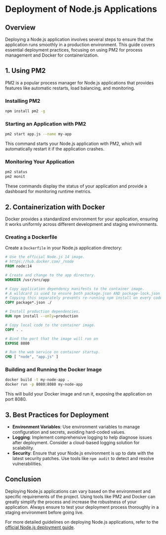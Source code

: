 # Deployment of Node.js Applications

## Overview
Deploying a Node.js application involves several steps to ensure that the application runs smoothly in a production environment. This guide covers essential deployment practices, focusing on using PM2 for process management and Docker for containerization.

## 1. Using PM2
PM2 is a popular process manager for Node.js applications that provides features like automatic restarts, load balancing, and monitoring.

### Installing PM2
```bash
npm install pm2 -g
```

### Starting an Application with PM2
```bash
pm2 start app.js --name my-app
```
This command starts your Node.js application with PM2, which will automatically restart it if the application crashes.

### Monitoring Your Application
```bash
pm2 status
pm2 monit
```
These commands display the status of your application and provide a dashboard for monitoring runtime metrics.

## 2. Containerization with Docker
Docker provides a standardized environment for your application, ensuring it works uniformly across different development and staging environments.

### Creating a Dockerfile
Create a `Dockerfile` in your Node.js application directory:
```Dockerfile
# Use the official Node.js 14 image.
# https://hub.docker.com/_/node
FROM node:14

# Create and change to the app directory.
WORKDIR /usr/src/app

# Copy application dependency manifests to the container image.
# A wildcard is used to ensure both package.json AND package-lock.json are copied.
# Copying this separately prevents re-running npm install on every code change.
COPY package*.json ./

# Install production dependencies.
RUN npm install --only=production

# Copy local code to the container image.
COPY . .

# Bind the port that the image will run on
EXPOSE 8080

# Run the web service on container startup.
CMD [ "node", "app.js" ]
```

### Building and Running the Docker Image
```bash
docker build -t my-node-app .
docker run -p 8080:8080 my-node-app
```
This will build your Docker image and run it, exposing the application on port 8080.

## 3. Best Practices for Deployment
- **Environment Variables**: Use environment variables to manage configuration and secrets, avoiding hard-coded values.
- **Logging**: Implement comprehensive logging to help diagnose issues after deployment. Consider a cloud-based logging solution for scalability.
- **Security**: Ensure that your Node.js environment is up to date with the latest security patches. Use tools like `npm audit` to detect and resolve vulnerabilities.

## Conclusion
Deploying Node.js applications can vary based on the environment and specific requirements of the project. Using tools like PM2 and Docker can greatly simplify the process and increase the robustness of your application. Always ensure to test your deployment process thoroughly in a staging environment before going live.

For more detailed guidelines on deploying Node.js applications, refer to the [official Node.js deployment guide](https://nodejs.org/en/docs/guides/).